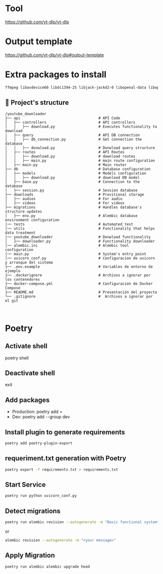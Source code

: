 

# Tool
https://github.com/yt-dlp/yt-dlp

# Output template
https://github.com/yt-dlp/yt-dlp#output-template

# Extra packages to install
```bash
ffmpeg libavdevice60 libdc1394-25 libjack-jackd2-0 libopenal-data libopenal1 libsdl2-2.0-0 libsndio7.0
```
## 📂 Project's structure
```
/youtube_downloader
├── api                                    # API Code
│   ├── controllers                        # API controllers
|   │   ├── download.py                    # Executes functionality to download
│   ├── query                              # API DB connection
│   │   ├── db_connection.py               # Get connection the database
│   │   ├── donwload.py                    # Donwload query structure
│   ├── routes                             # API Routes
│   │   ├── download.py                    # download routes
│   │   ├── main.py                        # main route configuration
│   ├── main.py                            # Main router
├── db                                     # Database configuration
│   ├── models                             # Models configuration
│   │   ├── download.py                    # download DB model
│   ├── base.py                            # Connection to the database
│   ├── session.py                         # Session database
├── downloads                              # Provitional storage
│   ├── audios                             # For audio
│   ├── videos                             # For videos
├── migrations                             # Handles database's structure updates
│   ├── env.py                             # Alembic database environment configuration
│── tests                                  # Automated test
│── utils                                  # Functionality that helps data treatment
│── youtube_downloader                     # Donwload functionality
│   ├── downloader.py                      # Functionality downloader
│── alembic.ini                            # Alembic tool configuration 
│── main.py                                # System's entry point
│── uvicorn_conf.py                        # Configuracion de uvicorn y arranque del sistema
├── .env.example                           # Variables de entorno de ejemplo
├── .dockerignore                          # Archivos a ignorar por los contenedores
├── docker-compose.yml                     # Configuración de Docker Compose
├── README.md                              # Presentación del proyecto
└── .gitignore                             #  Archivos a ignorar por el git
    


```

# Poetry
## Activate shell
poetry shell

## Deactivate shell
exit

## Add packages

- Production:
    poetry add <package>=<version>
- Dev:
    poetry add --group dev <package>

## Install plugin to generate requirements
```bash
poetry add poetry-plugin-export
```

## requeriment.txt generation with Poetry
```bash
poetry export -f requirements.txt > requirements.txt
```

## Start Service
```bash
poetry run python uvicorn_conf.py
```

## Detect migrations
```bash
poetry run alembic revision --autogenerate -m "Basic functional system"
```
or

```bash
alembic revision --autogenerate -m "<your message>"
```

## Apply Migration
```bash
poetry run alembic alembic upgrade head
```
